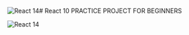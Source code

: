 ![React 14](https://github.com/anshuopinion/React-10-Projects/assets/50476777/362f03e0-1fbb-479d-b82d-9dd0a3e5dd46)# React 10 PRACTICE PROJECT FOR BEGINNERS

![React 14](https://github.com/anshuopinion/React-10-Projects/assets/50476777/2439f746-a57c-41a2-a623-d4be7de3df26)
